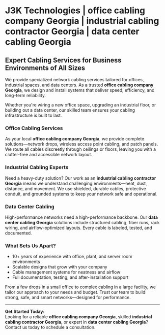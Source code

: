 # J3K Technologies | office cabling company Georgia | industrial cabling contractor Georgia  | data center cabling Georgia

## Expert Cabling Services for Business Environments of All Sizes

We provide specialized network cabling services tailored for offices, industrial spaces, and data centers. As a trusted **office cabling company Georgia**, we design and install systems that deliver speed, efficiency, and long-term reliability.

Whether you're wiring a new office space, upgrading an industrial floor, or building out a data center, our skilled team ensures your cabling infrastructure is built to last.

### Office Cabling Services

As your local **office cabling company Georgia**, we provide complete solutions—network drops, wireless access point cabling, and patch panels. We route all cables discreetly through ceilings or floors, leaving you with a clutter-free and accessible network layout.

### Industrial Cabling Experts

Need a heavy-duty solution? Our work as an **industrial cabling contractor Georgia** means we understand challenging environments—heat, dust, distance, and movement. We use shielded, durable cables, protective conduit, and grounded systems to keep your network safe and operational.

### Data Center Cabling

High-performance networks need a high-performance backbone. Our **data center cabling Georgia** solutions include structured cabling, fiber runs, rack wiring, and airflow-optimized layouts. Every cable is labeled, tested, and documented.

### What Sets Us Apart?

- 10+ years of experience with office, plant, and server room environments  
- Scalable designs that grow with your company  
- Cable management systems for neatness and airflow  
- Full documentation, testing, and after-installation support

From a few drops in a small office to complex cabling in a large facility, we tailor our approach to your needs and budget. Trust our team to build strong, safe, and smart networks—designed for performance.

---

**Get Started Today:**  
Looking for a reliable **office cabling company Georgia**, skilled **industrial cabling contractor Georgia**, or expert in **data center cabling Georgia**? Contact us today to schedule a consultation.
